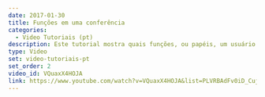 ```yaml
---
date: 2017-01-30
title: Funções em uma conferência
categories:
  - Video Tutoriais (pt)
description: Este tutorial mostra quais funções, ou papéis, um usuário pode assumir em uma webconferência no Mconf
type: Video
set: video-tutoriais-pt
set_order: 2
video_id: VQuaxX4HOJA
link: https://www.youtube.com/watch?v=VQuaxX4HOJA&list=PLVRBAdFv0iD_Cuj67ku9GYsO-BHcK34y5&index=2
---
```

